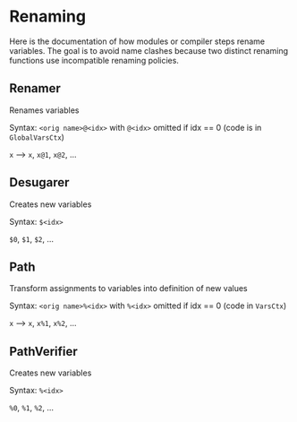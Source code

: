 
# Renaming

Here is the documentation of how modules or compiler steps rename variables. The goal is to avoid name clashes because two distinct renaming functions use incompatible renaming policies.


## Renamer

Renames variables

Syntax: `<orig name>@<idx>` with `@<idx>` omitted if idx == 0 (code is in `GlobalVarsCtx`)

`x` --> `x`, `x@1`, `x@2`, ...


## Desugarer

Creates new variables

Syntax: `$<idx>`

`$0`, `$1`, `$2`, ...


## Path

Transform assignments to variables into definition of new values

Syntax: `<orig name>%<idx>` with `%<idx>` omitted if idx == 0 (code in `VarsCtx`)

`x` --> `x`, `x%1`, `x%2`, ...


## PathVerifier

Creates new variables

Syntax: `%<idx>`

`%0`, `%1`, `%2`, ...
